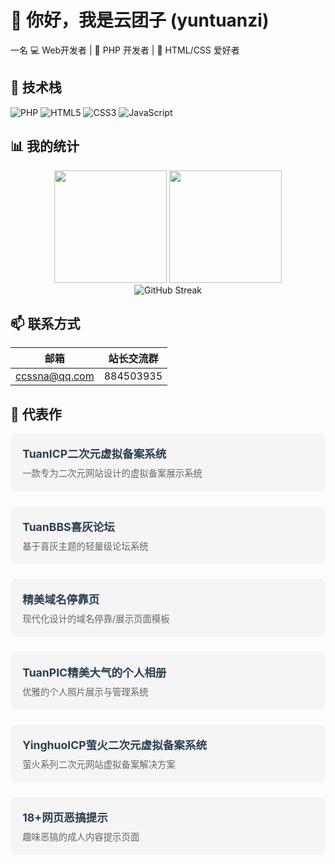 # 👋 你好，我是云团子 (yuntuanzi)

一名
💻 Web开发者 | 🐘 PHP 开发者 | 🎨 HTML/CSS 爱好者

## 🚀 技术栈

![PHP](https://img.shields.io/badge/PHP-777BB4?style=for-the-badge&logo=php&logoColor=white)
![HTML5](https://img.shields.io/badge/HTML5-E34F26?style=for-the-badge&logo=html5&logoColor=white)
![CSS3](https://img.shields.io/badge/CSS3-1572B6?style=for-the-badge&logo=css3&logoColor=white)
![JavaScript](https://img.shields.io/badge/JavaScript-F7DF1E?style=for-the-badge&logo=javascript&logoColor=black)

## 📊 我的统计

<div align="center">
  <img height="180em" src="https://github-readme-stats.vercel.app/api?username=yuntuanzi&show_icons=true&theme=radical&include_all_commits=true&count_private=true"/>
  <img height="180em" src="https://github-readme-stats.vercel.app/api/top-langs/?username=yuntuanzi&layout=compact&langs_count=7&theme=radical"/>
</div>

<div align="center">
  <img src="https://github-readme-streak-stats.herokuapp.com/?user=yuntuanzi&theme=radical" alt="GitHub Streak" />
</div>

## 📫 联系方式

| 邮箱 | 站长交流群 |
|------|------------|
| ccssna@qq.com | 884503935 |


## 🌟 代表作
<div style="display: grid; grid-template-columns: repeat(auto-fill, minmax(300px, 1fr)); gap: 1.5rem; margin-top: 1rem;">
  <a href="https://github.com/yuntuanzi/TuanICP" style="text-decoration: none; color: inherit;">
    <div style="background: #f5f5f5; border-radius: 8px; padding: 1.2rem; transition: transform 0.3s ease, box-shadow 0.3s ease;">
      <div style="font-weight: bold; font-size: 1.1rem; margin-bottom: 0.5rem; color: #2c3e50;">TuanICP二次元虚拟备案系统</div>
      <div style="color: #666; font-size: 0.9rem;">一款专为二次元网站设计的虚拟备案展示系统</div>
    </div>
  </a>
  
  <a href="https://github.com/yuntuanzi/TuanBBS" style="text-decoration: none; color: inherit;">
    <div style="background: #f5f5f5; border-radius: 8px; padding: 1.2rem; transition: transform 0.3s ease, box-shadow 0.3s ease;">
      <div style="font-weight: bold; font-size: 1.1rem; margin-bottom: 0.5rem; color: #2c3e50;">TuanBBS喜灰论坛</div>
      <div style="color: #666; font-size: 0.9rem;">基于喜灰主题的轻量级论坛系统</div>
    </div>
  </a>
  
  <a href="https://github.com/yuntuanzi/Domain-Parking" style="text-decoration: none; color: inherit;">
    <div style="background: #f5f5f5; border-radius: 8px; padding: 1.2rem; transition: transform 0.3s ease, box-shadow 0.3s ease;">
      <div style="font-weight: bold; font-size: 1.1rem; margin-bottom: 0.5rem; color: #2c3e50;">精美域名停靠页</div>
      <div style="color: #666; font-size: 0.9rem;">现代化设计的域名停靠/展示页面模板</div>
    </div>
  </a>
  
  <a href="https://github.com/yuntuanzi/TuanPic" style="text-decoration: none; color: inherit;">
    <div style="background: #f5f5f5; border-radius: 8px; padding: 1.2rem; transition: transform 0.3s ease, box-shadow 0.3s ease;">
      <div style="font-weight: bold; font-size: 1.1rem; margin-bottom: 0.5rem; color: #2c3e50;">TuanPIC精美大气的个人相册</div>
      <div style="color: #666; font-size: 0.9rem;">优雅的个人照片展示与管理系统</div>
    </div>
  </a>
  
  <a href="https://github.com/yuntuanzi/YinghuoICP" style="text-decoration: none; color: inherit;">
    <div style="background: #f5f5f5; border-radius: 8px; padding: 1.2rem; transition: transform 0.3s ease, box-shadow 0.3s ease;">
      <div style="font-weight: bold; font-size: 1.1rem; margin-bottom: 0.5rem; color: #2c3e50;">YinghuoICP萤火二次元虚拟备案系统</div>
      <div style="color: #666; font-size: 0.9rem;">萤火系列二次元网站虚拟备案解决方案</div>
    </div>
  </a>
  
  <a href="https://github.com/yuntuanzi/18Warn" style="text-decoration: none; color: inherit;">
    <div style="background: #f5f5f5; border-radius: 8px; padding: 1.2rem; transition: transform 0.3s ease, box-shadow 0.3s ease;">
      <div style="font-weight: bold; font-size: 1.1rem; margin-bottom: 0.5rem; color: #2c3e50;">18+网页恶搞提示</div>
      <div style="color: #666; font-size: 0.9rem;">趣味恶搞的成人内容提示页面</div>
    </div>
  </a>
</div>


